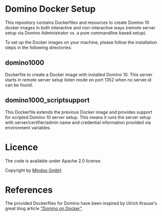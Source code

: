 # Domino Docker Setup
This repository contains Dockerfiles and resources to create Domino 10 docker images in both interactive and non-interactive ways (remote server setup via Domino Administrator vs. a pure commandline based setup).

To set up the Docker images on your machine, please follow the installation steps in the following directories:

## domino1000
Dockerfile to create a Docker image with installed Domino 10. This server starts in remote server setup listen mode on port 1352
when no server.id can be found.


## domino1000_scriptsupport
This Dockerfile extends the previous Docker image and provides support for scripted Domino 10 server setup. This means it
runs the server setup with server/certifier/admin name and credential information provided via environment variables.

# Licence
The code is available under Apache 2.0 license.

Copyright by [Mindoo GmbH](http://www.mindoo.com)

# References
The provided Dockerfiles for Domino have been inspired by Ulrich Krause's great blog article ["Domino on Docker"](https://www.eknori.de/2017-08-20/domino-on-docker/).

